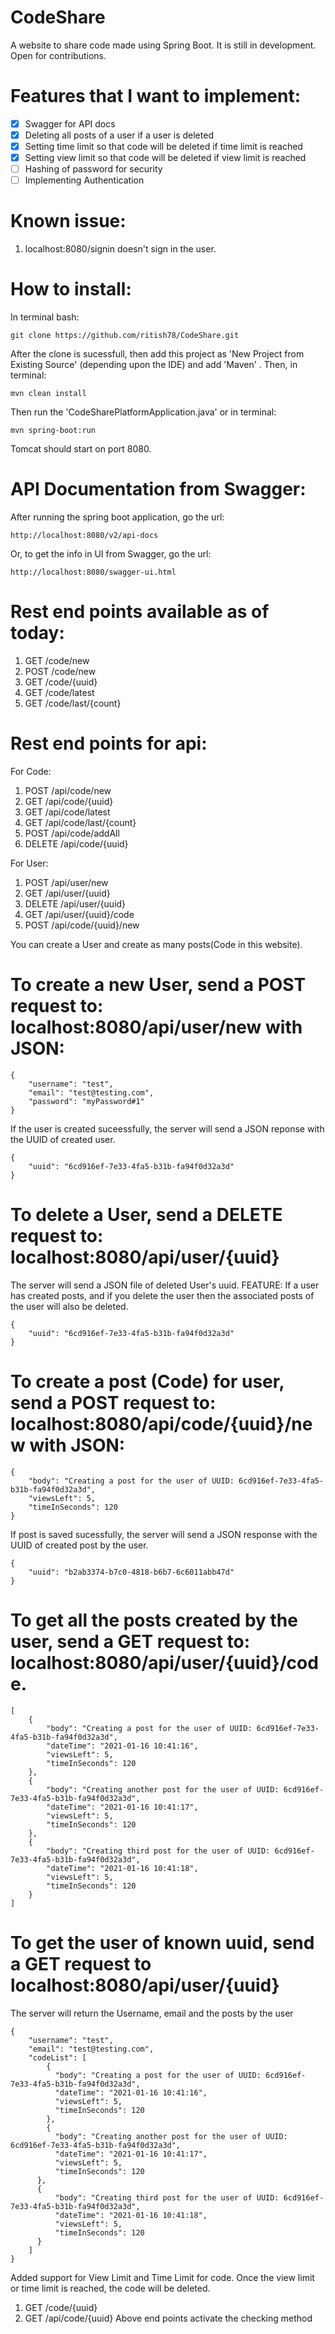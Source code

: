 # CodeShare

A website to share code made using Spring Boot. It is still in development.
Open for contributions.

# Features that I want to implement:
- [X] Swagger for API docs
- [X] Deleting all posts of a user if a user is deleted
- [X] Setting time limit so that code will be deleted if time limit is reached
- [X] Setting view limit so that code will be deleted if view limit is reached
- [ ] Hashing of password for security
- [ ] Implementing Authentication 

# Known issue:
1. localhost:8080/signin doesn't sign in the user.

# How to install:
In terminal bash: 
````
git clone https://github.com/ritish78/CodeShare.git
````

After the clone is sucessfull, then add this project as 'New Project from Existing Source' (depending upon the IDE) and add 'Maven' . Then, in terminal:

````
mvn clean install
````

Then run the 'CodeSharePlatformApplication.java' or in terminal:
````
mvn spring-boot:run
````

Tomcat should start on port 8080.

# API Documentation from Swagger:
After running the spring boot application, go the url:
````
http://localhost:8080/v2/api-docs
````
Or, to get the info in UI from Swagger, go the url:
````
http://localhost:8080/swagger-ui.html
````

# Rest end points available as of today:
1. GET      /code/new
1. POST     /code/new
1. GET      /code/{uuid}
1. GET      /code/latest
1. GET      /code/last/{count}


# Rest end points for api:

For Code:
1. POST     /api/code/new
1. GET      /api/code/{uuid}
1. GET      /api/code/latest
1. GET      /api/code/last/{count}
1. POST     /api/code/addAll
1. DELETE   /api/code/{uuid}

For User:
1. POST     /api/user/new
1. GET      /api/user/{uuid}
1. DELETE   /api/user/{uuid}
1. GET      /api/user/{uuid}/code
1. POST     /api/code/{uuid}/new

You can create a User and create as many posts(Code in this website).
# To create a new User, send a POST request to: localhost:8080/api/user/new with JSON:
````
{
    "username": "test",
    "email": "test@testing.com",
    "password": "myPassword#1"
}
````
If the user is created suceessfully, the server will send a JSON reponse with the UUID of created user.
````
{
    "uuid": "6cd916ef-7e33-4fa5-b31b-fa94f0d32a3d"
}
````

# To delete a User, send a DELETE request to: localhost:8080/api/user/{uuid}
The server will send a JSON file of deleted User's uuid.
FEATURE: If a user has created posts, and if you delete the user then the associated posts of the user will also be deleted.
````
{
    "uuid": "6cd916ef-7e33-4fa5-b31b-fa94f0d32a3d"
}
````

# To create a post (Code) for user, send a POST request to: localhost:8080/api/code/{uuid}/new with JSON:
````
{
    "body": "Creating a post for the user of UUID: 6cd916ef-7e33-4fa5-b31b-fa94f0d32a3d",
    "viewsLeft": 5,
    "timeInSeconds": 120
}
````
If post is saved sucessfully, the server will send a JSON response with the UUID of created post by the user.
````
{
    "uuid": "b2ab3374-b7c0-4818-b6b7-6c6011abb47d"
}
````
# To get all the posts created by the user, send a GET request to: localhost:8080/api/user/{uuid}/code.
```
[
    {
        "body": "Creating a post for the user of UUID: 6cd916ef-7e33-4fa5-b31b-fa94f0d32a3d",
        "dateTime": "2021-01-16 10:41:16",
        "viewsLeft": 5,
        "timeInSeconds": 120
    },
    {
        "body": "Creating another post for the user of UUID: 6cd916ef-7e33-4fa5-b31b-fa94f0d32a3d",
        "dateTime": "2021-01-16 10:41:17",
        "viewsLeft": 5,
        "timeInSeconds": 120
    },
    {
        "body": "Creating third post for the user of UUID: 6cd916ef-7e33-4fa5-b31b-fa94f0d32a3d",
        "dateTime": "2021-01-16 10:41:18",
        "viewsLeft": 5,
        "timeInSeconds": 120
    }
]
````

# To get the user of known uuid, send a GET request to localhost:8080/api/user/{uuid}

The server will return the Username, email and the posts by the user
````
{
    "username": "test",
    "email": "test@testing.com",
    "codeList": [
        {
          "body": "Creating a post for the user of UUID: 6cd916ef-7e33-4fa5-b31b-fa94f0d32a3d",
          "dateTime": "2021-01-16 10:41:16",
          "viewsLeft": 5,
          "timeInSeconds": 120
        },
        {
          "body": "Creating another post for the user of UUID: 6cd916ef-7e33-4fa5-b31b-fa94f0d32a3d",
          "dateTime": "2021-01-16 10:41:17",
          "viewsLeft": 5,
          "timeInSeconds": 120
      },
      {
          "body": "Creating third post for the user of UUID: 6cd916ef-7e33-4fa5-b31b-fa94f0d32a3d",
          "dateTime": "2021-01-16 10:41:18",
          "viewsLeft": 5,
          "timeInSeconds": 120
      }
    ]
}
````


Added support for View Limit and Time Limit for code. Once the view limit or time limit is reached, the code will be deleted.
1. GET /code/{uuid}
1. GET /api/code/{uuid}
Above end points activate the checking method



